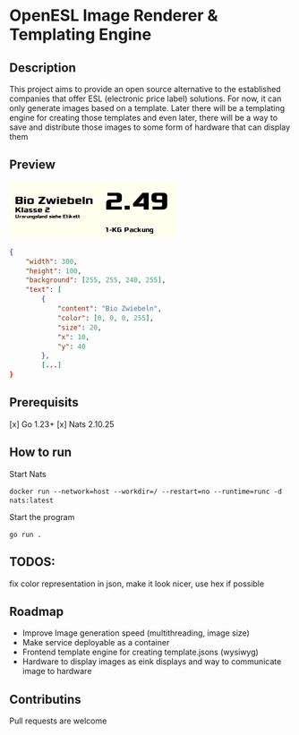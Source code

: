 # OpenESL Image Renderer & Templating Engine

## Description
This project aims to provide an open source alternative to the established companies that offer ESL (electronic price label) solutions.
For now, it can only generate images based on a template. Later there will be a templating engine for creating those templates
and even later, there will be a way to save and distribute those images to some form of hardware that can display them

## Preview
![ESL example](example.png "ESL example")
```json
{
    "width": 300,
    "height": 100,
    "background": [255, 255, 240, 255],
    "text": [
        {
            "content": "Bio Zwiebeln",
            "color": [0, 0, 0, 255],
            "size": 20,
            "x": 10,
            "y": 40
        },
        [...]
}
```


## Prerequisits
[x] Go 1.23+
[x] Nats 2.10.25

## How to run
Start Nats
```shell
docker run --network=host --workdir=/ --restart=no --runtime=runc -d nats:latest
```

Start the program
```shell
go run .
```

## TODOS:
fix color representation in json, make it look nicer, use hex if possible

## Roadmap
* Improve Image generation speed (multithreading, image size)
* Make service deployable as a container
* Frontend template engine for creating template.jsons (wysiwyg)
* Hardware to display images as eink displays and way to communicate image to hardware

## Contributins
Pull requests are welcome